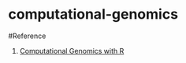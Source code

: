 # computational-genomics

#Reference

1) [Computational Genomics with R](https://compgenomr.github.io/book/structure-of-the-book.html)
